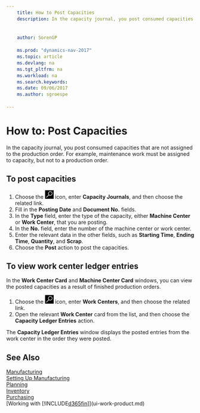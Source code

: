 ```yaml
---
    title: How to Post Capacities
    description: In the capacity journal, you post consumed capacities that are not assigned to the production order. For example, maintenance work must be assigned to capacity, but not to a production order.
    
     
    author: SorenGP

    ms.prod: "dynamics-nav-2017"
    ms.topic: article
    ms.devlang: na
    ms.tgt_pltfrm: na
    ms.workload: na
    ms.search.keywords:
    ms.date: 09/06/2017
    ms.author: sgroespe

---
```

# How to: Post Capacities
In the capacity journal, you post consumed capacities that are not assigned to the production order. For example, maintenance work must be assigned to capacity, but not to a production order.  

## To post capacities  
1.  Choose the ![Search for Page or Report](media/ui-search/search_small.png "Search for Page or Report icon") icon, enter **Capacity Journals**, and then choose the related link.  
2.  Fill in the **Posting Date** and **Document No.** fields.  
3.  In the **Type** field, enter the type of the capacity, either **Machine Center** or **Work Center**, that you are posting.  
4.  In the **No.** field, enter the number of the machine center or work center.  
5.  Enter the relevant data in the other fields, such as **Starting Time**, **Ending Time**, **Quantity**, and **Scrap**.  
6.  Choose the **Post** action to post the capacities.  

## To view work center ledger entries  
In the **Work Center Card** and **Machine Center Card** windows, you can view the posted capacities as a result of finished production orders.    
1.  Choose the ![Search for Page or Report](media/ui-search/search_small.png "Search for Page or Report icon") icon, enter **Work Centers**, and then choose the related link.  
2.  Open the relevant **Work Center** card from the list, and then choose the **Capacity Ledger Entries** action.  

The **Capacity Ledger Entries** window displays the posted entries from the work center in the order they were posted.   

## See Also  
[Manufacturing](production-manage-manufacturing.md)    
[Setting Up Manufacturing](production-configure-production-processes.md)  
[Planning](production-planning.md)      
[Inventory](inventory-manage-inventory.md)  
[Purchasing](purchasing-manage-purchasing.md)  
[Working with [!INCLUDE[d365fin](includes/d365fin_md.md)]](ui-work-product.md)
